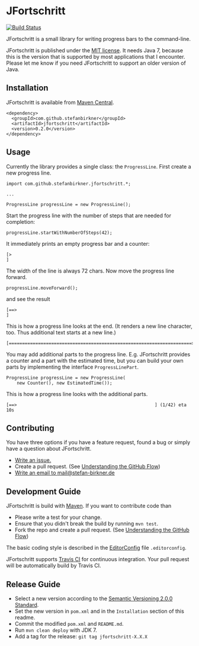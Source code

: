 # JFortschritt

[![Build Status](https://travis-ci.org/stefanbirkner/jfortschritt.svg?branch=master)](https://travis-ci.org/stefanbirkner/jfortschritt)

JFortschritt is a small library for writing progress bars to the command-line.

JFortschritt is published under the
[MIT license](http://opensource.org/licenses/MIT). It needs Java 7,
because this is the version that is supported by most applications that I
encounter. Please let me know if you need JFortschritt to support an older
version of Java.


## Installation

JFortschritt is available from [Maven Central](http://search.maven.org/).

    <dependency>
      <groupId>com.github.stefanbirkner</groupId>
      <artifactId>jfortschritt</artifactId>
      <version>0.2.0</version>
    </dependency>


## Usage

Currently the library provides a single class: the
`ProgressLine`. First create a new progress line.

    import com.github.stefanbirkner.jfortschritt.*;

    ...

    ProgressLine progressLine = new ProgressLine();

Start the progress line with the number of steps that are needed for
completion:

    progressLine.startWithNumberOfSteps(42);

It immediately prints an empty progress bar and a counter:

    [>                                                                     ]

The width of the line is always 72 chars. Now move the progress line forward.

    progressLine.moveForward();

and see the result

    [==>                                                                   ]

This is how a progress line looks at the end. (It renders a new line
character, too. Thus additional text starts at a new line.)

    [=====================================================================>]

You may add additional parts to the progress line. E.g. JFortschritt provides
a counter and a part with the estimated time, but you can build your own parts
by implementing the interface `ProgressLinePart`.

    ProgressLine progressLine = new ProgressLine(
        new Counter(), new EstimatedTime());

This is how a progress line looks with the additional parts.

    [==>                                                    ] (1/42) eta 10s


## Contributing

You have three options if you have a feature request, found a bug or
simply have a question about JFortschritt.

* [Write an issue.](https://github.com/stefanbirkner/jfortschritt/issues/new)
* Create a pull request. (See [Understanding the GitHub Flow](https://guides.github.com/introduction/flow/index.html))
* [Write an email to mail@stefan-birkner.de](mailto:mail@stefan-birkner.de)


## Development Guide

JFortschritt is build with [Maven](http://maven.apache.org/). If you want to
contribute code than

* Please write a test for your change.
* Ensure that you didn't break the build by running `mvn test`.
* Fork the repo and create a pull request. (See [Understanding the GitHub Flow](https://guides.github.com/introduction/flow/index.html))

The basic coding style is described in the
[EditorConfig](http://editorconfig.org/) file `.editorconfig`.

JFortschritt supports [Travis CI](https://travis-ci.org/) for continuous
integration. Your pull request will be automatically build by Travis
CI.


## Release Guide

* Select a new version according to the
  [Semantic Versioning 2.0.0 Standard](http://semver.org/).
* Set the new version in `pom.xml` and in the `Installation` section of
  this readme.
* Commit the modified `pom.xml` and `README.md`.
* Run `mvn clean deploy` with JDK 7.
* Add a tag for the release: `git tag jfortschritt-X.X.X`
